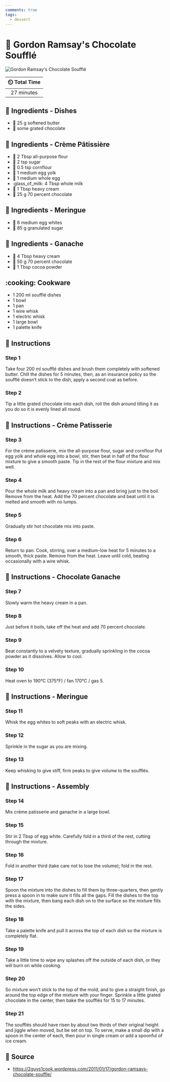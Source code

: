 ```yaml
---
comments: true
tags:
  - dessert
---
```

# :custard: Gordon Ramsay's Chocolate Soufflé

![Gordon Ramsay's Chocolate Soufflé](../assets/images/gordon-ramsay's-chocolate-soufflé.png)

| :timer_clock: Total Time |
|:-----------------------: |
| 27 minutes |

## :salt: Ingredients - Dishes

- :butter: 25 g softened butter
- :chocolate_bar: some grated chocolate

## :salt: Ingredients - Crème Pâtissière

- :ear_of_rice: 2 Tbsp all-purpose flour
- :candy: 2 tsp sugar
- :corn: 0.5 tsp cornflour
- :egg: 1 medium egg yolk
- :egg: 1 medium whole egg
- :glass_of_milk: 4 Tbsp whole milk
- :icecream: 1 Tbsp heavy cream
- :chocolate_bar: 25 g 70 percent chocolate

## :salt: Ingredients - Meringue

- :egg: 6 medium egg whites
- :candy: 85 g granulated sugar

## :salt: Ingredients - Ganache

- :icecream: 4 Tbsp heavy cream
- :chocolate_bar: 50 g 70 percent chocolate
- :chocolate_bar: 1 Tbsp cocoa powder

## :cooking: Cookware

- 1 200 ml soufflé dishes
- 1 bowl
- 1 pan
- 1 wire whisk
- 1 electric whisk
- 1 large bowl
- 1 palette knife

## :pencil: Instructions

### Step 1

Take four 200 ml soufflé dishes and brush them completely with softened butter. Chill the dishes for 5 minutes, then,
as an insurance policy so the soufflé doesn’t stick to the dish, apply a second coat as before.

### Step 2

Tip a little grated chocolate into each dish, roll the dish around tilting it as you do so it is evenly lined all round.

## :pencil: Instructions - Crème Patisserie

### Step 3

For the crème patisserie, mix the all-purpose flour, sugar and cornflour Put egg yolk and whole egg into a bowl, stir,
then beat in half of the flour mixture to give a smooth paste. Tip in the rest of the flour mixture and mix well.

### Step 4

Pour the whole milk and heavy cream into a pan and bring just to the boil. Remove from the heat. Add the 70 percent
chocolate and beat until it is melted and smooth with no lumps.

### Step 5

Gradually stir hot chocolate mix into paste.

### Step 6

Return to pan. Cook, stirring, over a medium-low heat for 5 minutes to a smooth, thick paste. Remove from the heat.
Leave until cold, beating occasionally with a wire whisk.

## :pencil: Instructions - Chocolate Ganache

### Step 7

Slowly warm the heavy cream in a pan.

### Step 8

Just before it boils, take off the heat and add 70 percent chocolate.

### Step 9

Beat constantly to a velvety texture, gradually sprinkling in the cocoa powder as it dissolves. Allow to cool.

### Step 10

Heat oven to 190°C (375°F) / fan 170°C / gas 5.

## :pencil: Instructions - Meringue

### Step 11

Whisk the egg whites to soft peaks with an electric whisk.

### Step 12

Sprinkle in the sugar as you are mixing.

### Step 13

Keep whisking to give stiff, firm peaks to give volume to the soufflés.

## :pencil: Instructions - Assembly

### Step 14

Mix crème patisserie and ganache in a large bowl.

### Step 15

Stir in 2 Tbsp of egg white. Carefully fold in a third of the rest, cutting through the mixture.

### Step 16

Fold in another third (take care not to lose the volume); fold in the rest.

### Step 17

Spoon the mixture into the dishes to fill them by three-quarters, then gently press a spoon in to make sure it fills all
the gaps. Fill the dishes to the top with the mixture, then bang each dish on to the surface so the mixture fills the
sides.

### Step 18

Take a palette knife and pull it across the top of each dish so the mixture is completely flat.

### Step 19

Take a little time to wipe any splashes off the outside of each dish, or they will burn on while cooking.

### Step 20

So mixture won’t stick to the top of the mold, and to give a straight finish, go around the top edge of the mixture
with your finger. Sprinkle a little grated chocolate in the center, then bake the soufflés for 15 to 17 minutes.

### Step 21

The soufflés should have risen by about two thirds of their original height and jiggle when moved, but be set on top.
To serve, make a small dip with a spoon in the center of each, then pour in single cream or add a spoonful of ice cream.

## :link: Source

- <https://2guys1cook.wordpress.com/2011/01/17/gordon-ramsays-chocolate-souffle/>
